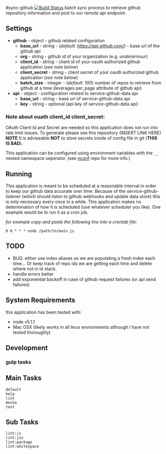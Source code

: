 #sync-github
[![Build Status](https://semaphoreci.com/api/v1/cphoover/sync-github/branches/master/badge.svg)](https://semaphoreci.com/cphoover/sync-github)
batch sync process to retrieve github repository information and post to our remote api endpoint.

## Settings
* **github** - object - github related configuration
	* **base_url** - string - (*default: https://api.github.com/*) - base url of the github api
	* **org** - string - github id of your organization (e.g. *underarmour*)
	* **client_id** - string - client id of your oauth authorized github application (*see note below*)
	* **client_secret** - string - client secret of your oauth authorized github application (*see note below*)
	* **batch_size** - integer - (*default: 100*) number of repos to retrieve from github at a time (leverages per_page attribute of github api)
* **api** - object - configuration related to service-github-data api
	* **base_url** - string - base url of service-github-data api
	* **key** - string - optional (api key of service-github-data api)

### Note about ouath client_id client_secret:

OAuth Client Id and Secret are needed so this application does not run into rate limit issues. To generate please see this repository (INSERT LINK HERE) **NOTE** It is adviseable **NOT** to store secrets inside of config file in git (**THIS IS BAD**).

This application can be configured using environment variables with the `__` nested namespace seperator. (see [nconf](https://github.com/indexzero/nconf) repo for more info.)

## Running
This application is meant to be scheduled at a reasonable interval in order to keep our github data accurate over time. Because of the service-github-listener (which should listen to github webhooks and update data store) this is only necessary every once in a while. This application makes no determination of how it is scheduled (use whatever scheduler you like). One example would be to run it as a cron job.

*for example copy and paste the following line into a crontab file:*

```
0 0 * * * node /path/to/main.js
```

## TODO
* BUG: either use index aliases so we are populating a fresh index each time... Or keep track of repo ids we are getting each time and delete where not in id stack.
* handle errors better
* add exponential backoff in case of github request failures (or api send failures)

## System Requirements
this application has been tested with:

* node v5.1.1
* Mac OSX (likely works in all linux environments although I have not tested thoroughly)

## Development

### gulp tasks

Main Tasks
------------------------------
	default
	help
	lint
	mocha
	test

Sub Tasks
------------------------------
	lint:js
	lint:jsx
	lint:package
	lint:whitespace
